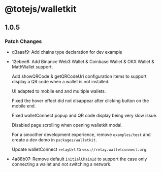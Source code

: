 # @totejs/walletkit

## 1.0.5

### Patch Changes

- d3aaaf9: Add chains type declaration for dev example
- 12ebee8: Add Binance Web3 Wallet & Coinbase Wallet & OKX Wallet & MathWallet support.

  Add showQRCode & getQRCodeUri configuration items to support display a QR code when a wallet is
  not installed.

  UI adapted to mobile end and multiple wallets.

  Fixed the hover effect did not disappear after clicking button on the mobile end.

  Fixed walletConnect popup and QR code display being very slow issue.

  Disabled page scrolling when opening walletkit modal.

  For a smoother development experience, remove `examples/test` and create a dev demo in
  `packages/walletkit`.

  Update walletConnect `relayUrl` to `wss://relay.walletconnect.org`.

- 4a88b07: Remove default `initialChainId` to support the case only connecting a wallet and not
  switching a network.
